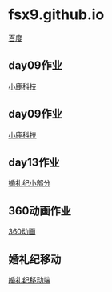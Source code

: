# fsx9.github.io
[百度](https:www.baidu.com)
<br>
## day09作业
<a href="https://fsx9.github.io/day09/code/html/练习.html">小鹿科技</a>


## day09作业
<a href="https://fsx9.github.io/day09/code/html/练习前端部分.html">小鹿科技</a>
<br>
## day13作业
<a href="https://fsx9.github.io/day13/code/html/弹性.html">婚礼纪小部分</a>
<br>
## 360动画作业
<a href="https://fsx9.github.io/360/code/html/360.html">360动画</a>
<br>
## 婚礼纪移动
<a href="https://fsx9.github.io/day16/code/html/婚礼纪移动端.html">婚礼纪移动端</a>


